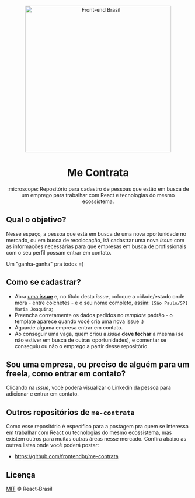 <p align="center">
<img src="https://avatars2.githubusercontent.com/u/16929016?s=400&u=60f7754f634a169adc2027c05a359114d92c4a24&v=4" width="400" alt="Front-end Brasil">
</p>
<h1 align="center">Me Contrata</h1>
<p align="center">:microscope: Repositório para cadastro de pessoas que estão em busca de um emprego para trabalhar com React e tecnologias do mesmo ecossistema.</p>

## Qual o objetivo?

Nesse espaço, a pessoa que está em busca de uma nova oportunidade no mercado,
ou em busca de recolocação, irá cadastrar uma nova _issue_ com as informações
necessárias para que empresas em busca de profissionais com o seu perfil
possam entrar em contato.

Um "ganha-ganha" pra todos =)

## Como se cadastrar?

- Abra [uma **issue**](https://github.com/react-brasil/me-contrata/issues/new) e, no título  desta _issue_, coloque a cidade/estado onde mora -
entre colchetes - e o seu nome completo, assim: `[São Paulo/SP] Maria Joaquina`;
- Preencha corretamente os dados pedidos no _template_ padrão - o template aparece quando você cria uma nova issue :)
- Aguarde alguma empresa entrar em contato.
- Ao conseguir uma vaga, quem criou a _issue_ **deve fechar** a mesma
(se não estiver em busca de outras oportunidades), e comentar se conseguiu
ou não o emprego a partir desse repositório.

## Sou uma empresa, ou preciso de alguém para um freela, como entrar em contato?

Clicando na _issue_, você poderá visualizar o Linkedin da pessoa
para adicionar e entrar em contato.

## Outros repositórios de `me-contrata`
Como esse repositório é específico para a postagem pra quem se interessa em trabalhar com React ou tecnologias do mesmo ecossistema, mas existem outros para muitas outras áreas nesse mercado. Confira abaixo as outras listas onde você poderá postar:
- https://github.com/frontendbr/me-contrata

## Licença

[MIT](/LICENSE) &copy; React-Brasil
